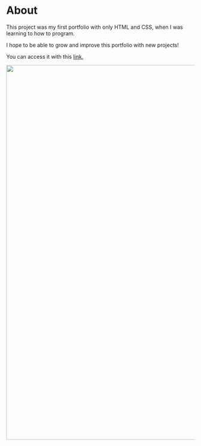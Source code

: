 # About

This project was my first portfolio with only HTML and CSS, 
when I was learning to how to program.

I hope to be able to grow and improve this portfolio with new projects!

You can access it with this [link.](https://lahgomes.github.io/)


<img src="/img/screenshots/portfolio.gif" width="1000" />

